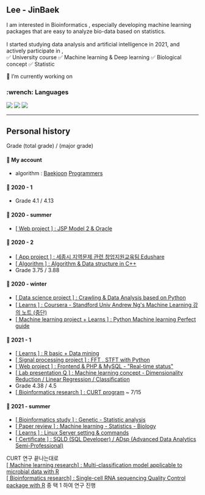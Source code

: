 <h2 align="left"> Lee - JinBaek  
  <!-- <a href="https://hits.seeyoufarm.com"><img src="https://hits.seeyoufarm.com/api/count/incr/badge.svg?url=https%3A%2F%2Fgithub.com%2FJin-Baek&count_bg=%23A26ED3&title_bg=%23555555&icon=atom.svg&icon_color=%23FFFFFF&title=Visitors&edge_flat=true"/></a> --> </h2> 

I am interested in Bioinformatics , especially developing machine learning packages that are easy to analyze bio-data based on statistics.<br><br>
I started studying data analysis and artificial intelligence in 2021, and actively participate in , <br>
✅ University course  ✅ Machine learning & Deep learning  ✅ Biological concept ✅ Statistic

🌱 I’m currently working on <br>

<h3 align="left">  :wrench: Languages </h3>  
<p align="left">
  <a href=""><img src="https://img.shields.io/badge/Java-007396?style=flat-square&logo=Java&logoColor=white"/></a>
  <a href=""><img src="https://img.shields.io/badge/Python-3776AB?style=flat-square&logo=python&logoColor=white"/></a>
  <a href=""><img src="https://img.shields.io/badge/R-3776AB?style=flat-square&logo=r&logoColor=white"/></a>
</p>

-----------------------------

## Personal history
Grade (total grade) / (major grade)

#### :triangular_flag_on_post: My account

- algorithm : [Baekjoon](https://www.acmicpc.net/user/baekpower98)  [Programmers](https://programmers.co.kr/)

#### :triangular_flag_on_post: 2020 - 1 
* Grade 4.1 / 4.13
#### :triangular_flag_on_post: 2020 - summer 
* [[ Web project ] : JSP Model 2 & Oracle](https://github.com/Jin-Baek/Project1)
#### :triangular_flag_on_post: 2020 - 2
* [[ App project ] : 세종시 지역문제 관련 창업지원교육팀 Edushare](https://github.com/Jin-Baek/Edushare_AppDev)  
* [[ Algorithm ] : Algorithm & Data structure in C++](https://github.com/Jin-Baek/datastructure_cpp)
* Grade 3.75 / 3.88
#### :triangular_flag_on_post: 2020 - winter
* [[ Data science project ] : Crawling & Data Analysis based on Python ](https://github.com/Jin-Baek/Py.Crawling_Analysis) 
* [[ Learns ] : Coursera - Standford Univ Andrew Ng's Machine Learning 강의 노트 (중단) ](https://github.com/Jin-Baek/courseraML)
* [[ Machine learning project + Learns ] : Python Machine learning Perfect guide](https://github.com/Jin-Baek/Python-Machine-learning-Perfect-guide-) 
#### :triangular_flag_on_post: 2021 - 1
* [[ Learns ] : R basic + Data mining](https://github.com/Jin-Baek/R-ML-DM)
* [[ Signal processing project ] : FFT , STFT with Python](https://github.com/Jin-Baek/FFT_STFT_project_with_MATLAB)
* [[ Web project ] : Frontend & PHP & MySQL - "Real-time status"](https://github.com/Jin-Baek/webproject_bustling)
* [[ Lab presentation Q ] :  Machine learning concept - Dimensionality Reduction / Linear Regression / Classification ](https://github.com/Jin-Baek/MLresearch)
* Grade 4.38 / 4.5
* [[ Bioinformatics research ] : CURT program](https://github.com/Jin-Baek/CURTprogram)  ~ 7/15 
#### :triangular_flag_on_post: 2021 - summer 
* [[ Bioinformatics study ] : Genetic - Statistic analysis](https://github.com/Jin-Baek/Genetic-Statistic)
* [[ Paper review ] : Machine learning - Statistics - Biology](https://github.com/Jin-Baek/21s_paper_review) 
* [[ Learns ] : Linux Server setting & commands]()
* [[ Certificate ] : SQLD (SQL Developer) / ADsp (Advanced Data Analytics Semi-Professional)](https://github.com/Jin-Baek/data_Certificate)

CURT 연구 끝나는대로 <br>
[[ Machine learning research] : Multi-classification model applicable to microbial data with R]() <br>
[[ Bioinformatics research] : Single-cell RNA sequencing Quality Control package with R]()  중 택 1 하여 연구 진행 

<!--
**Jin-Baek/Jin-Baek** is a ✨ _special_ ✨ repository because its `README.md` (this file) appears on your GitHub profile.

Here are some ideas to get you started:

- 🔭 I’m currently working on ...
- 🌱 I’m currently learning ...
- 👯 I’m looking to collaborate on ...
- 🤔 I’m looking for help with ...
- 💬 Ask me about ...
- 📫 How to reach me: ...
- 😄 Pronouns: ...
- ⚡ Fun fact: ...
-->
